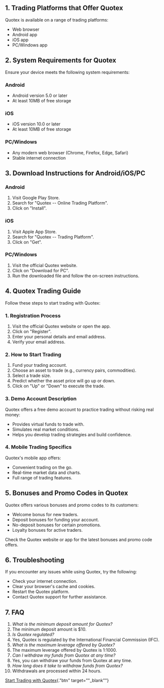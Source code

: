## 1. Trading Platforms that Offer Quotex

Quotex is available on a range of trading platforms:

-   Web browser
-   Android app
-   iOS app
-   PC/Windows app

## 2. System Requirements for Quotex

Ensure your device meets the following system requirements:

### Android

-   Android version 5.0 or later
-   At least 10MB of free storage

### iOS

-   iOS version 10.0 or later
-   At least 10MB of free storage

### PC/Windows

-   Any modern web browser (Chrome, Firefox, Edge, Safari)
-   Stable internet connection

## 3. Download Instructions for Android/iOS/PC

### Android

1.  Visit Google Play Store.
2.  Search for "Quotex -- Online Trading Platform".
3.  Click on "Install".

### iOS

1.  Visit Apple App Store.
2.  Search for "Quotex -- Trading Platform".
3.  Click on "Get".

### PC/Windows

1.  Visit the official Quotex website.
2.  Click on "Download for PC".
3.  Run the downloaded file and follow the on-screen instructions.

## 4. Quotex Trading Guide

Follow these steps to start trading with Quotex:

### 1. Registration Process

1.  Visit the official Quotex website or open the app.
2.  Click on "Register".
3.  Enter your personal details and email address.
4.  Verify your email address.

### 2. How to Start Trading

1.  Fund your trading account.
2.  Choose an asset to trade (e.g., currency pairs, commodities).
3.  Select a trade size.
4.  Predict whether the asset price will go up or down.
5.  Click on "Up" or "Down" to execute the trade.

### 3. Demo Account Description

Quotex offers a free demo account to practice trading without risking
real money:

-   Provides virtual funds to trade with.
-   Simulates real market conditions.
-   Helps you develop trading strategies and build confidence.

### 4. Mobile Trading Specifics

Quotex\'s mobile app offers:

-   Convenient trading on the go.
-   Real-time market data and charts.
-   Full range of trading features.

## 5. Bonuses and Promo Codes in Quotex

Quotex offers various bonuses and promo codes to its customers:

-   Welcome bonus for new traders.
-   Deposit bonuses for funding your account.
-   No-deposit bonuses for certain promotions.
-   Loyalty bonuses for active traders.

Check the Quotex website or app for the latest bonuses and promo code
offers.

## 6. Troubleshooting

If you encounter any issues while using Quotex, try the following:

-   Check your internet connection.
-   Clear your browser\'s cache and cookies.
-   Restart the Quotex platform.
-   Contact Quotex support for further assistance.

## 7. FAQ

1.  *What is the minimum deposit amount for Quotex?*
2.  The minimum deposit amount is \$10.
3.  *Is Quotex regulated?*
4.  Yes, Quotex is regulated by the International Financial Commission
    (IFC).
5.  *What is the maximum leverage offered by Quotex?*
6.  The maximum leverage offered by Quotex is 1:1000.
7.  *Can I withdraw my funds from Quotex at any time?*
8.  Yes, you can withdraw your funds from Quotex at any time.
9.  *How long does it take to withdraw funds from Quotex?*
10. Withdrawals are processed within 24 hours.

[Start Trading with
Quotex](\%22https://traff.sbs/brokerqxsignup\%22){."btn"
target=""_blank""}

